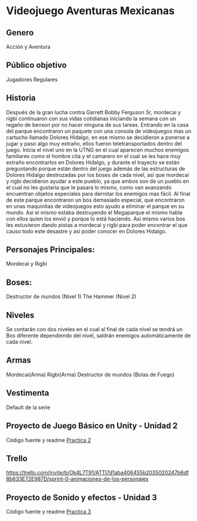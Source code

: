 # Videojuego Aventuras Mexicanas


## Genero
Acción y Aventura 
## Público objetivo 
Jugadores Regulares


## Historia
Después de la gran lucha contra Garrett Bobby Ferguson Sr, mordecai y rigbi continuaron con sus vidas cotidianas iniciando la semana con un regaño de benson por no hacer ninguna de sus tareas. Entrando en la casa del parque encontraron un paquete con una consola de videojuegos mas un cartucho llamado Dolores Hidalgo, en ese mismo se decidieron a ponerse a jugar y paso algo muy extraño, ellos fueron teletransportados dentro del juego. Inicia el nivel uno en la UTNG en el cual aparecen muchos enemigos familiares como el hombre cita y el camarero en el cual se les hace muy extraño encontrarlos en Dolores Hidalgo, y durante el trayecto se están preguntando porque están dentro del juego además de las estructuras de Dolores Hidalgo destrozadas por los boses de cada nivel, así que mordecai y rigbi decidieron ayudar a este pueblo, ya que ambos son de un pueblo en el cual no les gustaría que le pasara lo mismo, como van avanzando encuentran objetos especiales para derrotar los enemigos mas fácil. Al final de este parque encontraron un bos demasiado especial, que encontraron en unas maquinitas de videojuegos esto ayudo a eliminar el parque en su mundo. Asi el mismo estaba destruyendo el Megaparque el mismo habla con ellos quien los envió y porque lo está haciendo. Asi mismo varios bos les estuvieron dando pistas a mordecai y rigbi para poder encontrar el que causo todo este desastre y asi poder conocer en Dolores Hidalgo. 

## Personajes Principales: 
Mordecai y Rigbi  


## Boses: 
Destructor de mundos (Nivel 1) 
The Hammer (Nivel 2) 


## Niveles 
Se contarán con dos niveles en el cual al final de cada nivel se tendrá un Bos diferente dependiendo del nivel, saldrán enemigos automáticamente de cada nivel.	 
## Armas 
Mordecai(Arma)
Rigbi(Arma)
Destructor de mundos (Bolas de Fuego) 

## Vestimenta 
Default de la serie 

## Proyecto de Juego Básico en Unity - Unidad 2
Código fuente y readme [Practica 2](https://github.com/JulioJohan/AventurasMexicanas/tree/main/Lecci%C3%B3n%202%20Basic%20GamePlay)


## Trello
https://trello.com/invite/b/Ok4L7T91/ATTI7d1aba406455b2035020247b6df8b633E72E987D/sprint-0-animaciones-de-los-personajes

## Proyecto de Sonido y efectos - Unidad 3
Código fuente y readme [Practica 3](https://github.com/JulioJohan/AventurasMexicanas/tree/development/Lecci%C3%B3n%203%20Sound%20and%20Efffects)
